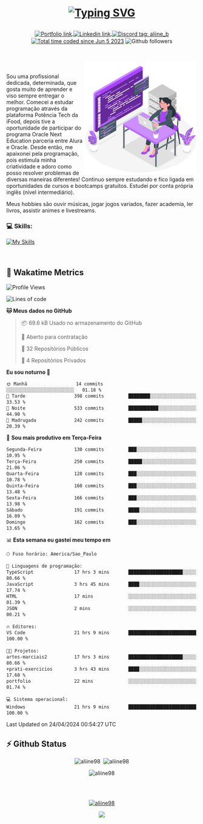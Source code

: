 # <p align = "center"><a href="https://git.io/typing-svg"><img src="https://readme-typing-svg.demolab.com?font=Nova+Mono&size=28&duration=4000&pause=1000&color=980DE6&vCenter=true&random=false&width=480&lines=%E2%9C%A8Ol%C3%A1%2C+sou+Aline+Bevilacqua;%E2%9C%A8Desenvolvedora+Web+Frontend!" alt="Typing SVG" /></a></p>

<p align = "center">
    <a href="https://aliine98.github.io" target="_blank">
        <img alt="Portfolio link" align="center" src = "https://img.shields.io/badge/portfolio-8A2BE2?style=for-the-badge">
    </a>
    <a href="https://www.linkedin.com/in/aline-bevilacqua/" target="_blank">
        <img alt="Linkedin link" align="center" src = "https://img.shields.io/badge/LinkedIn-0077B5?style=for-the-badge&logo=linkedin&logoColor=white">
    </a>
    <a href="https://discord.com/" target="_blank">
        <img alt="Discord tag: aliine_b" align="center" src="https://img.shields.io/badge/-aliine__b-5865f2?style=flat-square&logo=Discord&logoColor=FFF" height="28">
    </a>
    <a href="https://wakatime.com/@aliine"><img src="https://wakatime.com/badge/user/d705bdc6-1244-4026-9380-8de8c1599f8d.svg?style=for-the-badge" alt="Total time coded since Jun 5 2023" align="center"/></a>
    <img alt="Github followers" align="center" src="https://img.shields.io/github/followers/Aliine98?style=for-the-badge&color=bf0f47&logo=github&logoColor=white">
</p><br>

<a href="https://storyset.com/"><img src="./assets/coding-amico.svg" width="300" align="right"></a>

<div align="left">
<br>

Sou uma profissional dedicada, determinada, que gosta muito de aprender e viso sempre entregar o melhor. Comecei a estudar programação através da plataforma Potência Tech da iFood, depois tive a oportunidade de participar do programa Oracle Next Education parceria entre Alura e Oracle. Desde então, me apaixonei pela programação, pois estimula minha criatividade e adoro como posso resolver problemas de diversas maneiras diferentes! Continuo sempre estudando e fico ligada em oportunidades de cursos e bootcamps gratuitos.
Estudei por conta própria inglês (nível intermediário).

Meus hobbies são ouvir músicas, jogar jogos variados, fazer academia, ler livros, assistir animes e livestreams.

### 💻 Skills:
[![My Skills](https://skillicons.dev/icons?i=html,css,js,bootstrap,tailwind,ts,mysql,angular,react,java)](https://skillicons.dev)
</div>
<br>

## 🚀 Wakatime Metrics

<!--START_SECTION:waka-->
![Profile Views](http://img.shields.io/badge/Visualizac%C3%B5es%20do%20perfil-0-blue)

![Lines of code](https://img.shields.io/badge/Desde%20o%20Hello%20World%20eu%20escrevi-214.4%20thousand%20linhas%20de%20c%C3%B3digo-blue)

**🐱 Meus dados no GitHub** 

> 📦 69.6 kB Usado no armazenamento do GitHub 
 > 
> 💼 Aberto para contratação
 > 
> 📜 32 Repositórios Públicos 
 > 
> 🔑 4 Repositórios Privados 
 > 
**Eu sou noturno 🦉** 

```text
🌞 Manhã                  14 commits          ░░░░░░░░░░░░░░░░░░░░░░░░░   01.18 % 
🌆 Tarde                  398 commits         ████████░░░░░░░░░░░░░░░░░   33.53 % 
🌃 Noite                  533 commits         ███████████░░░░░░░░░░░░░░   44.90 % 
🌙 Madrugada              242 commits         █████░░░░░░░░░░░░░░░░░░░░   20.39 % 
```
📅 **Sou mais produtivo em Terça-Feira** 

```text
Segunda-Feira            130 commits         ███░░░░░░░░░░░░░░░░░░░░░░   10.95 % 
Terça-Feira              250 commits         █████░░░░░░░░░░░░░░░░░░░░   21.06 % 
Quarta-Feira             128 commits         ███░░░░░░░░░░░░░░░░░░░░░░   10.78 % 
Quinta-Feira             160 commits         ███░░░░░░░░░░░░░░░░░░░░░░   13.48 % 
Sexta-Feira              166 commits         ███░░░░░░░░░░░░░░░░░░░░░░   13.98 % 
Sábado                   191 commits         ████░░░░░░░░░░░░░░░░░░░░░   16.09 % 
Domingo                  162 commits         ███░░░░░░░░░░░░░░░░░░░░░░   13.65 % 
```


📊 **Esta semana eu gastei meu tempo em** 

```text
🕑︎ Fuso horário: America/Sao_Paulo

💬 Linguagens de programação: 
TypeScript               17 hrs 3 mins       ████████████████████░░░░░   80.66 % 
JavaScript               3 hrs 45 mins       ████░░░░░░░░░░░░░░░░░░░░░   17.74 % 
HTML                     17 mins             ░░░░░░░░░░░░░░░░░░░░░░░░░   01.39 % 
JSON                     2 mins              ░░░░░░░░░░░░░░░░░░░░░░░░░   00.21 % 

🔥 Editores: 
VS Code                  21 hrs 9 mins       █████████████████████████   100.00 % 

🐱‍💻 Projetos: 
artes-marciais2          17 hrs 3 mins       ████████████████████░░░░░   80.66 % 
+prati-exercicios        3 hrs 43 mins       ████░░░░░░░░░░░░░░░░░░░░░   17.60 % 
portfolio                22 mins             ░░░░░░░░░░░░░░░░░░░░░░░░░   01.74 % 

💻 Sistema operacional: 
Windows                  21 hrs 9 mins       █████████████████████████   100.00 % 
```


 Last Updated on 24/04/2024 00:54:27 UTC
<!--END_SECTION:waka-->
 
## ⚡ Github Status

<p align="center"><img src="https://my-github-readme-stats-aliine98.vercel.app/api?username=aliine98&show_icons=true&locale=en&theme=radical" alt="aliine98" />&nbsp;&nbsp;<img src="https://my-github-readme-stats-aliine98.vercel.app/api/top-langs?username=aliine98&show_icons=true&locale=en&layout=compact&theme=radical&exclude_repo=my-github-readme-stats,my-github-readme-streak-stats,github-readme-streak-stats,ajax-com-js-puro" alt="aliine98" /></p>

<p align="center"><img src="https://streak-stats.demolab.com?user=aliine98&theme=radical" alt="aliine98" /></p>

<br><br>
<p align="center"> <a href="https://github.com/ryo-ma/github-profile-trophy" target="_blank"><img src="https://github-profile-trophy.vercel.app/?username=aliine98&theme=radical&column=4" alt="aliine98" /></a> </p>

<p align="center"><img src="https://media4.giphy.com/media/C1bBFL2dMQxA4/giphy.gif?cid=ecf05e47z7xqxd7gboyuplq95r7v869x9bi8msk1upllpme2&ep=v1_gifs_search&rid=giphy.gif&ct=g" width="700"></p>
